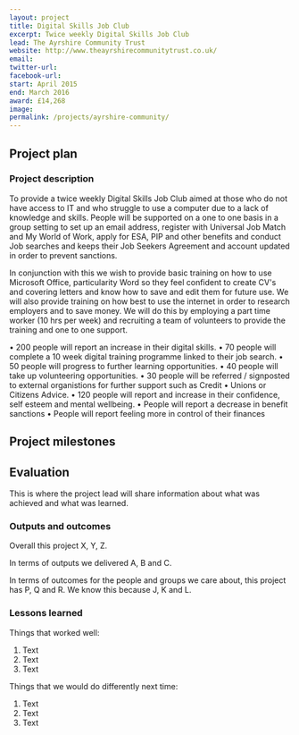 ```yaml
---
layout: project
title: Digital Skills Job Club
excerpt: Twice weekly Digital Skills Job Club
lead: The Ayrshire Community Trust
website: http://www.theayrshirecommunitytrust.co.uk/
email: 
twitter-url:
facebook-url: 
start: April 2015
end: March 2016
award: £14,268 
image:
permalink: /projects/ayrshire-community/ 
---
```


## Project plan

### Project description

To provide a twice weekly Digital Skills Job Club aimed at those who do not have access to IT and who struggle to use a computer due to a lack of knowledge and skills. People will be supported on a one to one basis in a group setting to set up an email address, register with Universal Job Match and My World of Work, apply for ESA, PIP and other benefits and conduct
Job searches and keeps their Job Seekers Agreement and account updated in order to prevent sanctions. 

In conjunction with this we wish to provide basic training on how to use Microsoft Office, particularity Word so they feel confident to create CV's and covering letters and know how to save and edit them for future use. We will also provide training on how best to use the internet in order to research employers and to save money. We will do this by employing a part time
worker (10 hrs per week) and recruiting a team of volunteers to provide the training and one to one support.

•	200 people will report an increase in their digital skills.
•	70 people will complete a 10 week digital training programme linked to their job search.
•	50 people will progress to further learning opportunities.
•	40 people will take up volunteering opportunities.
•	30 people will be referred / signposted to external organistions for further support such as Credit
•	Unions or Citizens Advice.
•	120 people will report and increase in their confidence, self esteem and mental wellbeing.
•	People will report a decrease in benefit sanctions
•	People will report feeling more in control of their finances


## Project milestones



## Evaluation

This is where the project lead will share information about what was achieved and what was learned.

### Outputs and outcomes

Overall this project X, Y, Z.

In terms of outputs we delivered A, B and C.

In terms of outcomes for the people and groups we care about, this project has P, Q and R. We know this because J, K and L.

### Lessons learned

Things that worked well:

1. Text
2. Text
3. Text

Things that we would do differently next time:

1. Text
2. Text
3. Text
